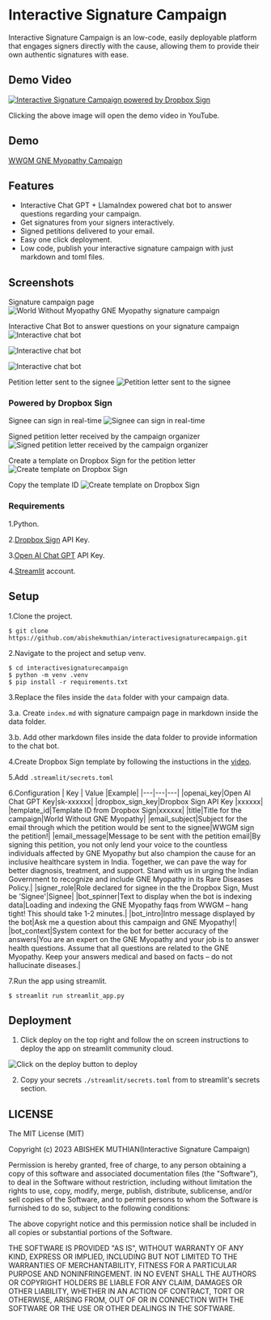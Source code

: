 # Interactive Signature Campaign

Interactive Signature Campaign is an low-code, easily deployable platform that engages signers directly with the cause, allowing them to provide their own authentic signatures with ease.

## Demo Video

[![Interactive Signature Campaign powered by Dropbox Sign](https://interactivesignaturecampaign.s3.us-east-2.amazonaws.com/thumbnail.png)](https://www.youtube.com/watch?v=CbjNGZ68T6A)

Clicking the above image will open the demo video in YouTube.

## Demo

[WWGM GNE Myopathy Campaign](https://interactivesignaturecampaign.streamlit.app/)

## Features

- Interactive Chat GPT + LlamaIndex powered chat bot to answer questions regarding your campaign.
- Get signatures from your signers interactively.
- Signed petitions delivered to your email.
- Easy one click deployment.
- Low code, publish your interactive signature campaign with just markdown and toml files.

## Screenshots

Signature campaign page
![World Without Myopathy GNE Myopathy signature campaign](https://interactivesignaturecampaign.s3.us-east-2.amazonaws.com/1.gif)

Interactive Chat Bot to answer questions on your signature campaign
![Interactive chat bot](https://interactivesignaturecampaign.s3.us-east-2.amazonaws.com/2.png)

![Interactive chat bot](https://interactivesignaturecampaign.s3.us-east-2.amazonaws.com/3.png)

![Interactive chat bot](https://interactivesignaturecampaign.s3.us-east-2.amazonaws.com/4.png)

Petition letter sent to the signee
![Petition letter sent to the signee](https://interactivesignaturecampaign.s3.us-east-2.amazonaws.com/5.png)

### Powered by Dropbox Sign

Signee can sign in real-time
![Signee can sign in real-time](https://interactivesignaturecampaign.s3.us-east-2.amazonaws.com/6.png)

Signed petition letter received by the campaign organizer
![Signed petition letter received by the campaign organizer](https://interactivesignaturecampaign.s3.us-east-2.amazonaws.com/7.png)

Create a template on Dropbox Sign for the petition letter
![Create template on Dropbox Sign](https://interactivesignaturecampaign.s3.us-east-2.amazonaws.com/8.png)

Copy the template ID
![Create template on Dropbox Sign](https://interactivesignaturecampaign.s3.us-east-2.amazonaws.com/9.png)

### Requirements

1.Python.

2.[Dropbox Sign](https://app.hellosign.com/account/signUp) API Key.

3.[Open AI Chat GPT](https://platform.openai.com/) API Key.

4.[Streamlit](https://streamlit.io) account.

## Setup

1.Clone the project.

```
$ git clone https://github.com/abishekmuthian/interactivesignaturecampaign.git
```

2.Navigate to the project and setup venv.

```
$ cd interactivesignaturecampaign
$ python -m venv .venv
$ pip install -r requirements.txt
```

3.Replace the files inside the `data` folder with your campaign data.

3.a. Create `index.md` with signature campaign page in markdown inside the data folder.

3.b. Add other markdown files inside the data folder to provide information to the chat bot.

4.Create Dropbox Sign template by following the instuctions in the [video](https://www.youtube.com/watch?v=CbjNGZ68T6A).

5.Add `.streamlit/secrets.toml`

6.Configuration
| Key | Value |Example|
|---|---|---|
|openai_key|Open AI Chat GPT Key|sk-xxxxxx|
|dropbox_sign_key|Dropbox Sign API Key |xxxxxx|
|template_id|Template ID from Dropbox Sign|xxxxxx|
|title|Title for the campaign|World Without GNE Myopathy|
|email_subject|Subject for the email through which the petition would be sent to the signee|WWGM sign the petition!|
|email_message|Message to be sent with the petition email|By signing this petition, you not only lend your voice to the countless individuals affected by GNE Myopathy but also champion the cause for an inclusive healthcare system in India. Together, we can pave the way for better diagnosis, treatment, and support. Stand with us in urging the Indian Government to recognize and include GNE Myopathy in its Rare Diseases Policy.|
|signer_role|Role declared for signee in the the Dropbox Sign, Must be 'Signee'|Signee|
|bot_spinner|Text to display when the bot is indexing data|Loading and indexing the GNE Myopathy faqs from WWGM – hang tight! This should take 1-2 minutes.|
|bot_intro|Intro message displayed by the bot|Ask me a question about this campaign and GNE Myopathy!|
|bot_context|System context for the bot for better accuracy of the answers|You are an expert on the GNE Myopathy and your job is to answer health questions. Assume that all questions are related to the GNE Myopathy. Keep your answers medical and based on facts – do not hallucinate diseases.|

7.Run the app using streamlit.

```
$ streamlit run streamlit_app.py
```

## Deployment

1. Click deploy on the top right and follow the on screen instructions to deploy the app on streamlit community cloud.

![Click on the deploy button to deploy](https://interactivesignaturecampaign.s3.us-east-2.amazonaws.com/10.png)

2. Copy your secrets `./streamlit/secrets.toml` from to streamlit's secrets section.

## LICENSE

The MIT License (MIT)

Copyright (c) 2023 ABISHEK MUTHIAN(Interactive Signature Campaign)

Permission is hereby granted, free of charge, to any person obtaining a copy of this software and associated documentation files (the "Software"), to deal in the Software without restriction, including without limitation the rights to use, copy, modify, merge, publish, distribute, sublicense, and/or sell copies of the Software, and to permit persons to whom the Software is furnished to do so, subject to the following conditions:

The above copyright notice and this permission notice shall be included in all copies or substantial portions of the Software.

THE SOFTWARE IS PROVIDED "AS IS", WITHOUT WARRANTY OF ANY KIND, EXPRESS OR IMPLIED, INCLUDING BUT NOT LIMITED TO THE WARRANTIES OF MERCHANTABILITY, FITNESS FOR A PARTICULAR PURPOSE AND NONINFRINGEMENT. IN NO EVENT SHALL THE AUTHORS OR COPYRIGHT HOLDERS BE LIABLE FOR ANY CLAIM, DAMAGES OR OTHER LIABILITY, WHETHER IN AN ACTION OF CONTRACT, TORT OR OTHERWISE, ARISING FROM, OUT OF OR IN CONNECTION WITH THE SOFTWARE OR THE USE OR OTHER DEALINGS IN THE SOFTWARE.

